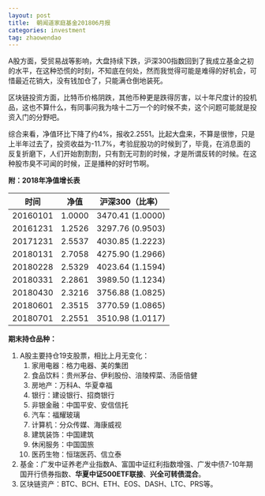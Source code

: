 ```yaml
---
layout: post
title:  朝闻道家庭基金201806月报
categories: investment
tag: zhaowendao
---
```


A股方面，受贸易战等影响，大盘持续下跌，沪深300指数回到了我成立基金之初的水平，在这种恐慌的时刻，不知底在何处，然而我觉得可能是难得的好机会，可惜最近花销大，没有钱加仓了，只能满仓倒地装死。

区块链投资方面，比特币价格阴跌，其他币种更是跌得厉害，以十年尺度计的投机品，这也不算什么，有同事问我为啥十二万一个的时候不卖，这个问题可能就是投资入门的分野吧。

综合来看，净值环比下降了约4%，报收2.2551。比起大盘来，不算是很惨，只是上半年过去了，投资收益为-11.7%，考验屁股功的时候到了，毕竟，在消息面的反复折磨下，人们开始割割割，只有割无可割的时候，才是所谓反转的时候。在这种股市臭不可闻的时候，正是播种的好时节啊。

**附：2018年净值增长表**

| 时间     | 净值   | 沪深300（比率）  |
| -------- | ------ | ---------------- |
| 20160101 | 1.0000 | 3470.41 (1.0000) |
| 20161231 | 1.2526 | 3297.76 (0.9503) |
| 20171231 | 2.5537 | 4030.85 (1.2223) |
| 20180131 | 2.7058 | 4275.90 (1.2966) |
| 20180228 | 2.5329 | 4023.64 (1.1594) |
| 20180331 | 2.2861 | 3989.50 (1.1234) |
| 20180430 | 2.3216 | 3756.88 (1.0825) |
| 20180601 | 2.3515 | 3770.59 (1.0865) |
| 20180701 | 2.2551 | 3510.98 (1.0117) |

**期末持仓品种：**

1. A股主要持仓19支股票，相比上月无变化：
   1. 家用电器：格力电器、美的集团
   2. 食品饮料：贵州茅台、伊利股份、涪陵榨菜、汤臣倍健
   3. 房地产：万科A、华夏幸福
   4. 银行：建设银行、招商银行
   5. 非银金融：中国平安、安信信托
   6. 汽车：福耀玻璃
   7. 计算机：分众传媒、海康威视
   8. 建筑装饰：中国建筑
   9. 休闲服务：中国国旅
   10. 医药生物：恒瑞医药、信立泰
2. 基金：广发中证养老产业指数A、富国中证红利指数增强、广发中债7-10年期国开行债券指数、**华夏中证500ETF联接**、**兴全可转债混合**。
3. 区块链资产：BTC、BCH、ETH、EOS、DASH、LTC、PRS等。


